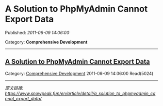 # A Solution to PhpMyAdmin Cannot Export Data

Published: *2011-06-09 14:06:00*

Category: __Comprehensive Development__

---------

## [A Solution to PhpMyAdmin Cannot Export Data](/en/article/detail/a_solution_to_phpmyadmin_cannot_export_data/)

Category: [Comprehensive Development](/en/article/category/comprehensive_development/) 2011-06-09 14:06:00 Read(5024)


---
*原文链接: https://www.snowpeak.fun/en/article/detail/a_solution_to_phpmyadmin_cannot_export_data/*
